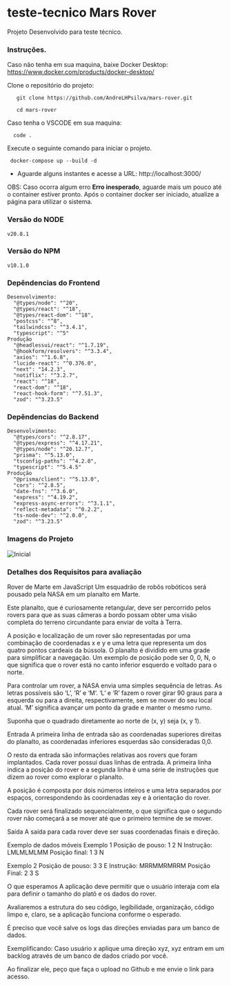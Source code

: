 # teste-tecnico Mars Rover

Projeto Desenvolvido para teste técnico.

### Instruções.

Caso não tenha em sua maquina, baixe Docker Desktop:
   https://www.docker.com/products/docker-desktop/

Clone o repositório do projeto:
  ``` 
     git clone https://github.com/AndreLHPsilva/mars-rover.git
  ```
  ``` 
     cd mars-rover
  ```
Caso tenha o VSCODE em sua maquina:
   ``` 
     code .
   ```
Execute o seguinte comando para iniciar o projeto.
 ```
  docker-compose up --build -d
 ```
- Aguarde alguns instantes e acesse a URL:
    http://localhost:3000/

OBS: Caso ocorra algum erro **Erro inesperado**, aguarde mais um pouco até o container estiver pronto. Após o container docker ser iniciado, atualize a página para utilizar o sistema.


### Versão do NODE   
    v20.8.1
### Versão do NPM   
    v10.1.0
    
### Depêndencias do Frontend
    Desenvolvimento: 
      "@types/node": "^20",
      "@types/react": "^18",
      "@types/react-dom": "^18",
      "postcss": "^8",
      "tailwindcss": "^3.4.1",
      "typescript": "^5"
    Produção
      "@headlessui/react": "^1.7.19",
      "@hookform/resolvers": "^3.3.4",
      "axios": "^1.6.8",
      "lucide-react": "^0.376.0",
      "next": "14.2.3",
      "notiflix": "^3.2.7",
      "react": "^18",
      "react-dom": "^18",
      "react-hook-form": "^7.51.3",
      "zod": "^3.23.5"
### Depêndencias do Backend
    Desenvolvimento: 
      "@types/cors": "^2.8.17",
      "@types/express": "^4.17.21",
      "@types/node": "^20.12.7",
      "prisma": "^5.13.0",
      "tsconfig-paths": "^4.2.0",
      "typescript": "^5.4.5"
    Produção
      "@prisma/client": "^5.13.0",
      "cors": "^2.8.5",
      "date-fns": "^3.6.0",
      "express": "^4.19.2",
      "express-async-errors": "^3.1.1",
      "reflect-metadata": "^0.2.2",
      "ts-node-dev": "^2.0.0",
      "zod": "^3.23.5"

### Imagens do Projeto
![Inicial](https://github.com/AndreLHPsilva/mars-rover/assets/112219645/8b2ddedf-f8e9-4b27-a0b4-a425a9806274)

### Detalhes dos Requisitos para avaliação
Rover de Marte em JavaScript
Um esquadrão de robôs robóticos será pousado pela NASA em um planalto em Marte.

Este planalto, que é curiosamente retangular, deve ser percorrido pelos rovers para que as suas câmeras a bordo possam obter uma visão completa do terreno circundante para enviar de volta à Terra.

A posição e localização de um rover são representadas por uma combinação de coordenadas x e y e uma letra que representa um dos quatro pontos cardeais da bússola. O planalto é dividido em uma grade para simplificar a navegação. Um exemplo de posição pode ser 0, 0, N, o que significa que o rover está no canto inferior esquerdo e voltado para o norte.

Para controlar um rover, a NASA envia uma simples sequência de letras. As letras possíveis são ‘L’, ‘R’ e ‘M’. ‘L’ e ‘R’ fazem o rover girar 90 graus para a esquerda ou para a direita, respectivamente, sem se mover do seu local atual. ‘M’ significa avançar um ponto da grade e manter o mesmo rumo.

Suponha que o quadrado diretamente ao norte de (x, y) seja (x, y 1).

Entrada
A primeira linha de entrada são as coordenadas superiores direitas do planalto, as coordenadas inferiores esquerdas são consideradas 0,0.

O resto da entrada são informações relativas aos rovers que foram implantados. Cada rover possui duas linhas de entrada. A primeira linha indica a posição do rover e a segunda linha é uma série de instruções que dizem ao rover como explorar o planalto.

A posição é composta por dois números inteiros e uma letra separados por espaços, correspondendo às coordenadas xey e à orientação do rover.

Cada rover será finalizado sequencialmente, o que significa que o segundo rover não começará a se mover até que o primeiro termine de se mover.

Saída
A saída para cada rover deve ser suas coordenadas finais e direção.

Exemplo de dados móveis
Exemplo 1
Posição de pouso: 1 2 N
Instrução: LMLMLMLMM
Posição final: 1 3 N

Exemplo 2
Posição de pouso: 3 3 E
Instrução: MRRMMRMRRM
Posição Final: 2 3 S

O que esperamos
A aplicação deve permitir que o usuário interaja com ela para definir o tamanho do platô e os dados do rover.

Avaliaremos a estrutura do seu código, legibilidade, organização, código limpo e, claro, se a aplicação funciona conforme o esperado.

É preciso que você salve os logs das direções enviadas para um banco de dados.

Exemplificando: Caso usuário x aplique uma direção xyz, xyz entram em um backlog através de um banco de dados criado por você.

Ao finalizar ele, peço que faça o upload no Github e me envie o link para acesso.


